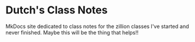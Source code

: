 # Dutch's Class Notes

MkDocs site dedicated to class notes for the zillion classes I've started and never finished. Maybe this will be the thing that helps!!

